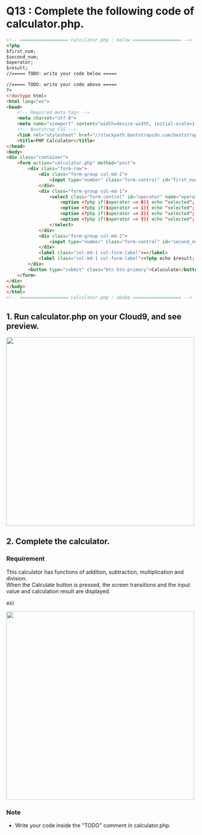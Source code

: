 # Q13 : Complete the following code of calculator.php.

```html
<!-- ================== calculator.php : below ================== -->
<?php
$first_num;
$second_num;
$operator;
$result;
//===== TODO: write your code below =====

//===== TODO: write your code above =====
?>
<!doctype html>
<html lang="en">
<head>
    <!-- Required meta tags -->
    <meta charset="utf-8">
    <meta name="viewport" content="width=device-width, initial-scale=1, shrink-to-fit=no">
    <!-- Bootstrap CSS -->
    <link rel="stylesheet" href="//stackpath.bootstrapcdn.com/bootstrap/4.1.1/css/bootstrap.min.css" integrity="sha384-WskhaSGFgHYWDcbwN70/dfYBj47jz9qbsMId/iRN3ewGhXQFZCSftd1LZCfmhktB" crossorigin="anonymous">
    <title>PHP Calculator</title>
</head>
<body>
<div class="container">
    <form action="calculator.php" method="post">
        <div class="form-row">
            <div class="form-group col-md-2">
                <input type="number" class="form-control" id="first_num" name="first_num" value="<?php echo $first_num; ?>">
            </div>
            <div class="form-group col-md-1">
                <select class="form-control" id="operator" name="operator">
                    <option <?php if($operator == 0){ echo "selected"; } ?> value="0">+</option>
                    <option <?php if($operator == 1){ echo "selected"; } ?> value="1">-</option>
                    <option <?php if($operator == 2){ echo "selected"; } ?> value="2">✕</option>
                    <option <?php if($operator == 3){ echo "selected"; } ?> value="3">÷</option>
                </select>
            </div>
            <div class="form-group col-md-2">
                <input type="number" class="form-control" id="second_num" name="second_num" value="<?php echo $second_num; ?>">
            </div>
            <label class="col-md-1 col-form-label">=</label>
            <label class="col-md-1 col-form-label"><?php echo $result; ?></label>
        </div>
        <button type="submit" class="btn btn-primary">Caluculate</button>
    </form>
</div>
</body>
</html>
<!-- ================== calculator.php : abobe ================== -->
```

## 1. Run calculator.php on your Cloud9, and see preview.

<img src="https://gist.githubusercontent.com/TAKAKING22/d61cc0587e7a24b1b711a2540994a931/raw/ca4d49030fbd1dc336d332fe95da6610522fdbc7/phptest01.png" width="500">


## 2. Complete the calculator.

### Requirement
This calculator has functions of addition, subtraction, multiplication and division.  
When the Calculate button is pressed, the screen transitions and the input value and calculation result are displayed.

ex)

<img src="https://gist.githubusercontent.com/TAKAKING22/d61cc0587e7a24b1b711a2540994a931/raw/ca4d49030fbd1dc336d332fe95da6610522fdbc7/phptest02.png" width="500">

### Note
- Write your code inside the "TODO" comment in calculator.php.
